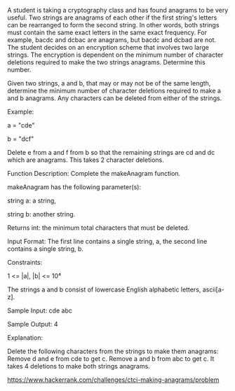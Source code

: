 A student is taking a cryptography class and has found anagrams to be very useful.
Two strings are anagrams of each other if the first string's letters can be rearranged
to form the second string.
In other words, both strings must contain the same exact letters in the same exact frequency.
For example, bacdc and dcbac are anagrams, but bacdc and dcbad are not.
The student decides on an encryption scheme that involves two large strings.
The encryption is dependent on the minimum number of character deletions required
to make the two strings anagrams. Determine this number.

Given two strings, a and b, that may or may not be of the same length,
determine the minimum number of character deletions required to make a and b anagrams.
Any characters can be deleted from either of the strings.

Example:

a = "cde"

b = "dcf"

Delete e from a and f from b so that the remaining strings are cd and dc which are anagrams.
This takes 2 character deletions.

Function Description: Complete the makeAnagram function.

makeAnagram has the following parameter(s):

string a: a string,

string b: another string.

Returns int: the minimum total characters that must be deleted.

Input Format: The first line contains a single string, a, the second line contains a single string, b.

Constraints:

1 <= |a|, |b| <= 10⁴

The strings a and b consist of lowercase English alphabetic letters, ascii[a-z].

Sample Input: cde abc

Sample Output: 4

Explanation:

Delete the following characters from the strings to make them anagrams:
Remove d and e from cde to get c.
Remove a and b from abc to get c.
It takes 4 deletions to make both strings anagrams.

https://www.hackerrank.com/challenges/ctci-making-anagrams/problem
